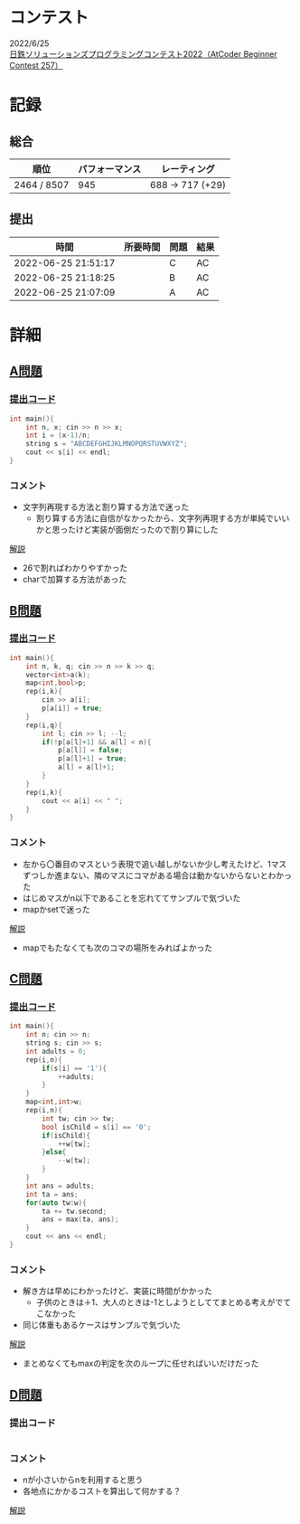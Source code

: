 # コンテスト
2022/6/25<br>
[日鉄ソリューションズプログラミングコンテスト2022（AtCoder Beginner Contest 257）](https://atcoder.jp/contests/abc257)

# 記録
## 総合
|  順位  |  パフォーマンス  | レーティング |
| ---- | ---- | ---- |
| 2464 / 8507 | 945 | 688 → 717 (+29) |

## 提出
|  時間  |  所要時間  |  問題  | 結果 |
| ---- | ---- | ---- | ---- |
| 2022-06-25 21:51:17 |  | C | AC |
| 2022-06-25 21:18:25 |  | B | AC |
| 2022-06-25 21:07:09 |  | A | AC |


# 詳細
## [A問題](https://atcoder.jp/contests/abc257/tasks/abc257_a)
### [提出コード](https://atcoder.jp/contests/abc257/submissions/32713370)
```c++
int main(){
    int n, x; cin >> n >> x;
    int i = (x-1)/n;
    string s = "ABCDEFGHIJKLMNOPQRSTUVWXYZ";
    cout << s[i] << endl;
}
```

### コメント

* 文字列再現する方法と割り算する方法で迷った
    * 割り算する方法に自信がなかったから、文字列再現する方が単純でいいかと思ったけど実装が面倒だったので割り算にした

[解説](https://atcoder.jp/contests/abc257/editorial/4137)

* 26で割ればわかりやすかった
* charで加算する方法があった


## [B問題](https://atcoder.jp/contests/abc257/tasks/abc257_b)
### [提出コード](https://atcoder.jp/contests/abc257/submissions/32720214)
```c++
int main(){
    int n, k, q; cin >> n >> k >> q;
    vector<int>a(k);
    map<int,bool>p;
    rep(i,k){
        cin >> a[i];
        p[a[i]] = true;
    }
    rep(i,q){
        int l; cin >> l; --l;
        if(!p[a[l]+1] && a[l] < n){
            p[a[l]] = false;
            p[a[l]+1] = true;
            a[l] = a[l]+1;
        }
    }
    rep(i,k){
        cout << a[i] << " ";
    }
}
```

### コメント

* 左から〇番目のマスという表現で追い越しがないか少し考えたけど、1マスずつしか進まない、隣のマスにコマがある場合は動かないからないとわかった
* はじめマスがn以下であることを忘れててサンプルで気づいた
* mapかsetで迷った

[解説](https://atcoder.jp/contests/abc257/editorial/4180)

* mapでもたなくても次のコマの場所をみればよかった


## [C問題](https://atcoder.jp/contests/abc257/tasks/abc257_c)
### [提出コード](https://atcoder.jp/contests/abc257/submissions/32733057)

```c++
int main(){
    int n; cin >> n;
    string s; cin >> s;
    int adults = 0;
    rep(i,n){
        if(s[i] == '1'){
            ++adults;
        }
    }
    map<int,int>w;
    rep(i,n){
        int tw; cin >> tw;
        bool isChild = s[i] == '0';
        if(isChild){
            ++w[tw];
        }else{
            --w[tw];
        }
    }
    int ans = adults;
    int ta = ans;
    for(auto tw:w){
        ta += tw.second;
        ans = max(ta, ans);
    }
    cout << ans << endl;
}
```

### コメント

* 解き方は早めにわかったけど、実装に時間がかかった
    * 子供のときは＋1、大人のときは-1としようとしててまとめる考えがでてこなかった
* 同じ体重もあるケースはサンプルで気づいた

[解説](https://atcoder.jp/contests/abc257/editorial/4181)

* まとめなくてもmaxの判定を次のループに任せればいいだけだった


## [D問題]()
### 提出コード

```c++

```

### コメント

* nが小さいからnを利用すると思う
* 各地点にかかるコストを算出して何かする？

[解説]()
